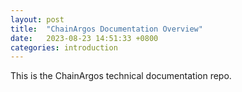 ```yaml
---
layout: post
title:  "ChainArgos Documentation Overview"
date:   2023-08-23 14:51:33 +0800
categories: introduction
---
```


This is the ChainArgos technical documentation repo.